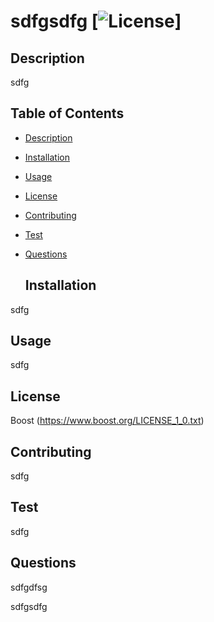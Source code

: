 # sdfgsdfg  [![License](https://img.shields.io/badge/License-Boost_1.0-lightblue.svg)]


  ## Description
sdfg


  ## Table of Contents
- [Description](#Description)
- [Installation](#Installation)
- [Usage](#Usage)
- [License](#License)
- [Contributing](#Contributing)
- [Test](#Test)
- [Questions](#Questions)

  ## Installation
sdfg

  ## Usage
sdfg

  ## License
Boost
(https://www.boost.org/LICENSE_1_0.txt)

  ## Contributing
sdfg

  ## Test
sdfg

  ## Questions
  sdfgdfsg

  sdfgsdfg
